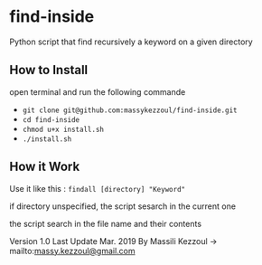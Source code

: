 # find-inside
Python script that find recursively a keyword on a given directory

## How to Install

open terminal and run the following commande
- `git clone git@github.com:massykezzoul/find-inside.git`
- `cd find-inside`
- `chmod u+x install.sh`
- `./install.sh`

## How it Work

Use it like this : `findall [directory] "Keyword"`

if directory unspecified, the script sesarch in the current one

the script search in the file name and their contents

Version 1.0
Last Update Mar. 2019
By Massili Kezzoul -> mailto:massy.kezzoul@gmail.com
